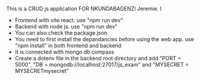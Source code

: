 This is a CRUD js application FOR NKUNDABAGENZI Jeremie.
I
- Frontend with vite react. use "npm run dev"
- Backend with node js. use "npm run dev"
- You can also check the package.json
- You need to first install the depandancies before using the web app. use "npm install" in both frontend and backend
- It is connected with mongo db compass
- Create a dotenv file in the backend root directory and add "PORT = 5000", "DB = mongodb://localhost:27017/js_exam" and "MYSECRET = MYSECRETmysecret"
